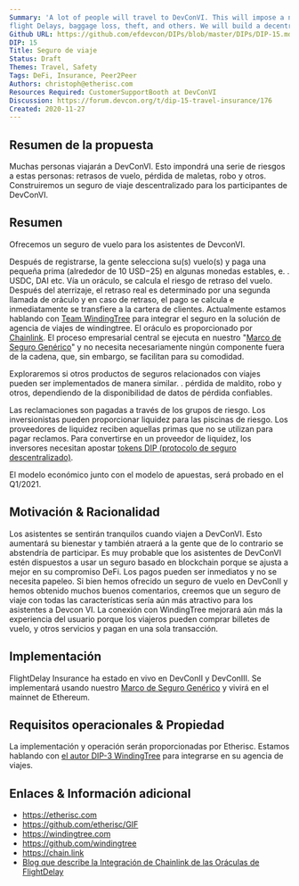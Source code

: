 ```yaml
---
Summary: 'A lot of people will travel to DevConVI. This will impose a number of risks to these people:
flight Delays, baggage loss, theft, and others. We will build a decentralized travel insurance for DevConVI participants.'
Github URL: https://github.com/efdevcon/DIPs/blob/master/DIPs/DIP-15.md
DIP: 15
Title: Seguro de viaje
Status: Draft
Themes: Travel, Safety
Tags: DeFi, Insurance, Peer2Peer
Authors: christoph@etherisc.com
Resources Required: CustomerSupportBooth at DevConVI
Discussion: https://forum.devcon.org/t/dip-15-travel-insurance/176
Created: 2020-11-27
---
```


## Resumen de la propuesta

Muchas personas viajarán a DevConVI. Esto impondrá una serie de riesgos a estas personas: retrasos de vuelo, pérdida de maletas, robo y otros. Construiremos un seguro de viaje descentralizado para los participantes de DevConVI.

## Resumen
Ofrecemos un seguro de vuelo para los asistentes de DevconVI.

Después de registrarse, la gente selecciona su(s) vuelo(s) y paga una pequeña prima (alrededor de 10 USD$-25$) en algunas monedas estables, e. . USDC, DAI etc. Vía un oráculo, se calcula el riesgo de retraso del vuelo. Después del aterrizaje, el retraso real es determinado por una segunda llamada de oráculo y en caso de retraso, el pago se calcula e inmediatamente se transfiere a la cartera de clientes. Actualmente estamos hablando con [Team WindingTree](https://windingtree.com) para integrar el seguro en la solución de agencia de viajes de windingtree. El oráculo es proporcionado por [Chainlink](https://chain.link). El proceso empresarial central se ejecuta en nuestro "[Marco de Seguro Genérico](https://github.com/etherisc/GIF)" y no necesita necesariamente ningún componente fuera de la cadena, que, sin embargo, se facilitan para su comodidad.

Exploraremos si otros productos de seguros relacionados con viajes pueden ser implementados de manera similar. . pérdida de maldito, robo y otros, dependiendo de la disponibilidad de datos de pérdida confiables.

Las reclamaciones son pagadas a través de los grupos de riesgo. Los inversionistas pueden proporcionar liquidez para las piscinas de riesgo. Los proveedores de liquidez reciben aquellas primas que no se utilizan para pagar reclamos. Para convertirse en un proveedor de liquidez, los inversores necesitan apostar [tokens DIP (protocolo de seguro descentralizado)](https://etherscan.io/token/0xc719d010b63e5bbf2c0551872cd5316ed26acd83).

El modelo económico junto con el modelo de apuestas, será probado en el Q1/2021.

## Motivación & Racionalidad
Los asistentes se sentirán tranquilos cuando viajen a DevConVI. Esto aumentará su bienestar y también atraerá a la gente que de lo contrario se abstendría de participar. Es muy probable que los asistentes de DevConVI estén dispuestos a usar un seguro basado en blockchain porque se ajusta a mejor en su compromiso DeFi. Los pagos pueden ser inmediatos y no se necesita papeleo. Si bien hemos ofrecido un seguro de vuelo en DevConII y hemos obtenido muchos buenos comentarios, creemos que un seguro de viaje con todas las características sería aún más atractivo para los asistentes a Devcon VI. La conexión con WindingTree mejorará aún más la experiencia del usuario porque los viajeros pueden comprar billetes de vuelo, y otros servicios y pagan en una sola transacción.

## Implementación
FlightDelay Insurance ha estado en vivo en DevConII y DevConIII. Se implementará usando nuestro [Marco de Seguro Genérico](https://github.com/etherisc/GIF) y vivirá en el mainnet de Ethereum.

## Requisitos operacionales & Propiedad
La implementación y operación serán proporcionadas por Etherisc. Estamos hablando con [el autor DIP-3 WindingTree](https://github.com/efdevcon/DIPs/blob/master/DIPs/DIP-3.md) para integrarse en su agencia de viajes.

## Enlaces & Información adicional
- https://etherisc.com
- https://github.com/etherisc/GIF
- https://windingtree.com
- https://github.com/windingtree
- https://chain.link
- [Blog que describe la Integración de Chainlink de las Oráculas de FlightDelay](https://blog.etherisc.com/etherisc-to-leverage-chainlink-oracles-for-decentralized-flight-insurance-product-9559b64d79c7)

